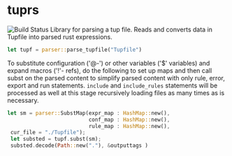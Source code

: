 # tuprs  
![Build Status](https://github.com/svark/tuprs/actions/workflows/rust.yml/badge.svg)
Library for parsing a tup file. 
Reads and converts data in Tupfile into parsed rust expressions.
```rust
let tupf = parser::parse_tupfile("Tupfile")
```
To substitute configuration ('@-') or  other variables ('$' variables) and expand 
macros  ('!'- refs),  do the following to set up maps and then call subst on the parsed content
to simplify parsed content with only rule, error, export and run statements.
`include` and `include_rules` statements will be processed as well at this stage recursively loading files as many times as is necessary.

```rust
let sm = parser::SubstMap(expr_map : HashMap::new(),
                          conf_map : HashMap::new(),
                          rule_map : HashMap::new(),
 cur_file = "./Tupfile");
 let substed = tupf.subst(sm);
 substed.decode(Path::new("."), &outputtags )
```

